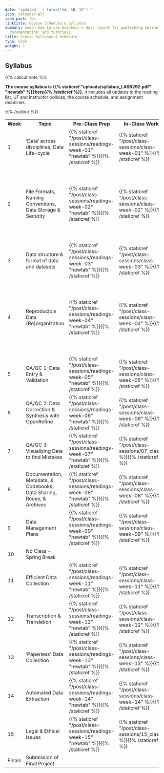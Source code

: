 ```yaml
---
date: "updated: `r format(%d, %B, %Y')`"
icon: calendar-alt
icon_pack: fas
linktitle: Course Schedule & Syllabus  
summary: Learn how to use Academic's docs layout for publishing online courses, software
  documentation, and tutorials.
title: Course Syllabus & Schedule 
type: book
weight: 2
---
```



## Syllabus   

{{% callout note %}}

**The course syllabus is {{% staticref "uploads/syllabus_LAS6292.pdf" "newtab" %}}here{{% /staticref %}}.** It includes all updates to the reading list, UF and Instructor policies, the course schedule, and assignment deadlines. 

{{% /callout %}}

<!--
## Class Sessions  

Tuesday, Periods 3-5 (9:35 am - 12:35 pm) in 376 Grinter Hall 

## Course Schedule
---> 


<!--{{% callout warning %}}---> 

<!--This is the schedule for 2023 but the linked materials are from 2022---> 

<!--{{% /callout %}} )---> 


<!-- code for readings link: <td>{{% staticref "/post/class-sessions/readings-week-5" "newtab" %}}<i class="fas fa-book-open"></i>{{% /staticref %}}</td>  ---> 

<!-- code for in-class link: <td>{{% staticref "/post/class-sessions/02_class" %}}<i class="fas fa-book-open"></i>{{% /staticref %}}</td>---> 

<!-- code for slides link: <td>{{% staticref "instructor-materials/class-sessions/01-intro/01_slides_2022.pdf" "newtab" %}}<i class="fas fa-image"></i>{{% /staticref %}} </td> ---> 

<table>
<col style="width:5%">
	<col style="width:30%">
	<col style="width:10%">
	<col style="width:10%">
	<col style="width:45%">
  <tr>
    <th>Week</th>
  <!--   <th>Date</th> ---> 
    <th>Topic</th>
    <th>Pre-Class Prep</th>
    <th>In-Class Work</th>
    <th>Slides/Notes/Code</th>
  </tr>
  
  <tr>
    <td>1</td>
 <!--    <td>1/10</td> --->
    <td>‘Data’ across disciplines; Data Life-cycle </td>
    <td>{{% staticref "/post/class-sessions/readings-week-01" "newtab" %}}<i class="fas fa-book-open"></i>{{% /staticref %}}</td> 
    <td>{{% staticref "/post/class-sessions/class-week-01" %}}<i class="fas fa-laptop-code"></i>{{% /staticref %}}</td>
    <td>{{% staticref "https://las6292.netlify.app/uploads/slides/01-intro/01_slides_intro.html#/title-slide" "newtab" %}}<i class="fas fa-image"></i> Slides: Intro{{% /staticref %}} </td>
  </tr>
  
  <tr>
    <td>2</td>
<!--     <td>1/17</td> --->
    <td>File Formats, Naming Conventions, Data Storage & Security</td>
    <td>{{% staticref "/post/class-sessions/readings-week-02" "newtab" %}}<i class="fas fa-book-open"></i>{{% /staticref %}}</td> 
    <td>{{% staticref "/post/class-sessions/class-week-02" %}}<i class="fas fa-laptop-code"></i>{{% /staticref %}}</td>
  <td>{{% staticref "uploads/notes/wk2_naming_conventions_notes.pdf" "newtab" %}}<i class="fas fa-pen"></i> Notes: Naming Conventions{{% /staticref %}}
    <br>{{% staticref "uploads/notes/wk2_file_organization_notes.pdf" "newtab" %}}<i class="fas fa-pen"></i> Notes: File Organization{{% /staticref %}}
    <br>{{% staticref "uploads/notes/wk2_storage_backup_notes.pdf" "newtab" %}}<i class="fas fa-pen"></i> Notes: Storage & Backup{{% /staticref %}}</td>
  </tr>
  
  <tr>
    <td>3</td>
    <!--  <td>1/24</td> --->
    <td>Data structure & format of data and datasets</td>
    <td>{{% staticref "/post/class-sessions/readings-week-03" "newtab" %}}<i class="fas fa-book-open"></i>{{% /staticref %}}</td> 
  <td>{{% staticref "/post/class-sessions/class-week-03" %}}<i class="fas fa-laptop-code"></i>{{% /staticref %}}</td>
 <td>{{% staticref "uploads/notes/wk3_spreadsheets_notes.pdf" "newtab" %}}<i class="fas fa-pen"></i> Notes{{% /staticref %}}</td>
  </tr>
  
  <tr>
    <td>4</td>
    <!--  <td>1/31</td> --->
    <td>Reproducible Data (Re)organization</td>
    <td>{{% staticref "/post/class-sessions/readings-week-04" "newtab" %}}<i class="fas fa-book-open"></i>{{% /staticref %}}</td> 
   <td>{{% staticref "/post/class-sessions/class-week-04" %}}<i class="fas fa-laptop-code"></i>{{% /staticref %}}</td>
 <td>{{% staticref "uploads/slides/wk4_reproducibility_slides.pdf" "newtab" %}}<i class="fas fa-image"></i>  Slides{{% /staticref %}}
   <br>{{% staticref "uploads/notes/wk4_reproducibility_notes.pdf" "newtab" %}}<i class="fas fa-pen"></i> Notes{{% /staticref %}}
   <br>{{% staticref "uploads/notes/wk4_live_coding.R" "newtab" %}}<i class="far fa-file-code"></i>  Demo R Code (from class){{% /staticref %}}
   <br>{{% staticref "uploads/notes/wk4_live_coding.R" "newtab" %}}<i class="far fa-file-code"></i>  Demo R Code (more examples){{% /staticref %}}</td>
  </tr>
  
  <tr>
    <td>5</td>
    <!-- <td>2/7</td> --->
    <td>QA/QC 1: Data Entry & Validation</td>
    <td>{{% staticref "/post/class-sessions/readings-week-05" "newtab" %}}<i class="fas fa-book-open"></i>{{% /staticref %}}</td>     <td>{{% staticref "/post/class-sessions/class-week-05" %}}<i class="fas fa-laptop-code"></i>{{% /staticref %}}</td>
    <td>{{% staticref "uploads/slides/wk5_QAQC_slides.pdf" "newtab" %}}<i class="fas fa-image"></i>  Slides{{% /staticref %}}
    <br>{{% staticref "uploads/notes/wk5_QAQC1_notes.pdf" "newtab" %}}<i class="fas fa-pen"></i> Notes: QAQC1{{% /staticref %}}</td>
  </tr>
  
  <tr>
    <td>6</td>
  <!--   <td>2/14</td> --->
    <td>QA/QC 2: Data Correction & Synthesis with OpenRefine</td>
    <td>{{% staticref "/post/class-sessions/readings-week-06" "newtab" %}}<i class="fas fa-book-open"></i>{{% /staticref %}}</td> 
    <td>{{% staticref "/post/class-sessions/class-week-06" %}}<i class="fas fa-laptop-code"></i>{{% /staticref %}}</td>
 <!-- <td> none </td> --->
  </tr>
  
  <tr>
    <td>7</td>
    <!-- <td>2/21</td> --->
    <td>QA/QC 3: Visualizing Data to find Mistakes</td>
    <td>{{% staticref "/post/class-sessions/readings-week-07" "newtab" %}}<i class="fas fa-book-open"></i>{{% /staticref %}}</td> 
  <td>{{% staticref "/post/class-sessions/07_class" %}}<i class="fas fa-laptop-code"></i>{{% /staticref %}}</td>
 <!--   <td>{{% staticref "uploads/slides/wk7_qaqc3_dataviz_slides.pdf" "newtab" %}}<i class="fas fa-image"></i>  Slides{{% /staticref %}}
   <br>{{% staticref "uploads/notes/wk_7_qaqc3_dataviz_notes.pdf" "newtab" %}}<i class="fas fa-pen"></i> Notes{{% /staticref %}}
   <br>{{% staticref "uploads/notes/wk7_live_coding.R" "newtab" %}}<i class="far fa-file-code"></i>  Demo R Code{{% /staticref %}}--->
   </td>
  </tr>
  
  <tr>
    <td>8</td>
<!--     <td>2/28</td> --->
    <td>Documentation, Metadata, & Codebooks; Data Sharing, Reuse, & Archives</td>
    <td>{{% staticref "/post/class-sessions/readings-week-08" "newtab" %}}<i class="fas fa-book-open"></i>{{% /staticref %}}</td> 
    <td>{{% staticref "/post/class-sessions/class-week-08" %}}<i class="fas fa-laptop-code"></i>{{% /staticref %}}</td>
    <!-- <td>{{% staticref "uploads/notes/wk8_metadata_notes.pdf" "newtab" %}}<i class="fas fa-pen"></i>  Notes{{% /staticref %}}</td> --->
  </tr>
  
  <tr>
    <td>9</td>
    <!-- <td>3/7</td> --->
    <td>Data Management Plans</td>
    <td>{{% staticref "/post/class-sessions/readings-week-09" "newtab" %}}<i class="fas fa-book-open"></i>{{% /staticref %}} </td> 
 <td>{{% staticref "/post/class-sessions/class-week-09" %}}<i class="fas fa-laptop-code"></i>{{% /staticref %}}</td>
   <!--   <td>{{% staticref "uploads/notes/wk9_dmp_notes.pdf" "newtab" %}}<i class="fas fa-pen"></i>  Notes{{% /staticref %}}</td> --->
  </tr>
  
  <tr>
    <td>10</td>
    <!-- <td>3/14</td> --->
    <td>No Class - Spring Break</td>
    <td> </td> 
    <td> </td>
    <td> </td>
  </tr>
  
  <tr>
    <td>11</td>
    <!-- <td>3/21</td> --->
    <td>Efficient Data Collection</td>
    <td>{{% staticref "/post/class-sessions/readings-week-11" "newtab" %}}<i class="fas fa-book-open"></i>{{% /staticref %}}</td> 
   <td>{{% staticref "/post/class-sessions/class-week-11" %}}<i class="fas fa-laptop-code"></i>{{% /staticref %}}</td>
 <!--   <td>{{% staticref "uploads/notes/wk11_notes.pdf" "newtab" %}}<i class="fas fa-pen"></i>  Notes{{% /staticref %}}<br>
   {{% staticref "uploads/slides/Wk11_efficient_data_collection.pdf" "newtab" %}}<i class="fas fa-image"></i>  Slides{{% /staticref %}}</br></td> --->
  </tr>
  
  <tr>
    <td>12</td>
    <!-- <td>3/28</td> --->
    <td>Transcription & Translation</td>
    <td>{{% staticref "/post/class-sessions/readings-week-12" "newtab" %}}<i class="fas fa-book-open"></i>{{% /staticref %}}</td> 
  <td>{{% staticref "/post/class-sessions/class-week-12" %}}<i class="fas fa-laptop-code"></i>{{% /staticref %}}</td>
<!--   <td>{{% staticref "uploads/notes/wk12_transcription_translation_notes.pdf" "newtab" %}}<i class="fas fa-pen"></i>  Notes{{% /staticref %}}</td> --->
  </tr>

  <tr>
    <td>13</td>
    <!-- <td>4/4</td> --->
    <td>‘Paperless’ Data Collection</td>
    <td>{{% staticref "/post/class-sessions/readings-week-13" "newtab" %}}<i class="fas fa-book-open"></i>{{% /staticref %}}</td> 
   <td>{{% staticref "/post/class-sessions/class-week-13" %}}<i class="fas fa-laptop-code"></i>{{% /staticref %}}</td>
 <!--   <td>{{% staticref "uploads/notes/wk13_paperless_notes.pdf" "newtab" %}}<i class="fas fa-pen"></i>  Notes{{% /staticref %}}</td> --->
  </tr>
  
  <tr>
    <td>14</td>
    <!-- <td>4/11</td> --->
    <td>Automated Data Extraction</td>
    <td>{{% staticref "/post/class-sessions/readings-week-14" "newtab" %}}<i class="fas fa-book-open"></i>{{% /staticref %}}</td> 
  <td>{{% staticref "/post/class-sessions/class-week-14" %}}<i class="fas fa-laptop-code"></i>{{% /staticref %}}</td>
<!--   <td>{{% staticref "uploads/notes/wk14_automated_notes.pdf" "newtab" %}}<i class="fas fa-pen"></i>  Notes{{% /staticref %}}</td> --->
  </tr>
  <tr>
    <td>15</td>
    <!-- <td>4/18</td> --->
    <td>Legal & Ethical Issues</td>
    <td>{{% staticref "/post/class-sessions/readings-week-15" "newtab" %}}<i class="fas fa-book-open"></i>{{% /staticref %}}</td> 
   <td>{{% staticref "/post/class-sessions/15_class" %}}<i class="fas fa-laptop-code"></i>{{% /staticref %}}</td>
<!--    <td>{{% staticref "uploads/notes/wk15_legal_ethical_notes.pdf" "newtab" %}}<i class="fas fa-pen"></i>  Notes{{% /staticref %}}</td> --->
  </tr>
  <tr>
    <td>Finals</td>
    <!-- <td>5/1</td> --->
    <td>Submission of Final Project</td> 
    <td> </td>
    <td> </td>
    <td> </td>
  </tr><tr>
</table>



